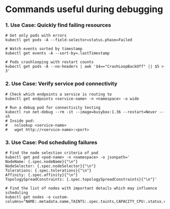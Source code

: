 # Commands useful during debugging

### 1. Use Case: Quickly find failing resources
```commandline
# Get only pods with errors
kubectl get pods -A --field-selector=status.phase=Failed

# Watch events sorted by timestamp
kubectl get events -A --sort-by=.lastTimestamp

# Pods crashlooping with restart counts
kubectl get pods -A --no-headers | awk '$4=="CrashLoopBackOff" || $5 > 3'
```

### 2. Use Case: Verify service pod connectivity
```commandline
# Check which endpoints a service is routing to
kubectl get endpoints <service-name> -n <namespace> -o wide

# Run a debug pod for connectivity testing
kubectl run net-debug --rm -it --image=busybox:1.36 --restart=Never -- sh
# Inside pod:
#   nslookup <service-name>
#   wget http://<service-name>:<port>
```
### 3. Use Case: Pod scheduling failures
```commandline
# Find the node selection criteria of pod
kubectl get pod <pod-name> -n <namespace> -o jsonpath='
NodeName: {.spec.nodeName}{"\n"}
NodeSelector: {.spec.nodeSelector}{"\n"}
Tolerations: {.spec.tolerations}{"\n"}
Affinity: {.spec.affinity}{"\n"}
TopologySpreadConstraints: {.spec.topologySpreadConstraints}{"\n"}'

# Find the list of nodes with important details which may influence scheduling
kubectl get nodes -o custom-columns="NAME:.metadata.name,TAINTS:.spec.taints,CAPACITY_CPU:.status.capacity.cpu,CAPACITY_MEM:.status.capacity.memory,ALLOCATABLE_CPU:.status.allocatable.cpu,ALLOCATABLE_MEM:.status.allocatable.memory"
```

